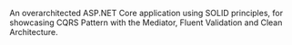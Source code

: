 An overarchitected ASP.NET Core application using SOLID principles, for showcasing CQRS Pattern with the Mediator, Fluent Validation and Clean Architecture.
